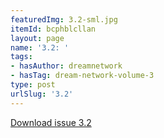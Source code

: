 ```yaml
---
featuredImg: 3.2-sml.jpg
itemId: bcphblcllan
layout: page
name: '3.2: '
tags:
- hasAuthor: dreamnetwork
- hasTag: dream-network-volume-3
type: post
urlSlug: '3.2'
---
```

<a href="../files/pdfs/Volume_3/3.2-'3-4'-The-Dream-Network-Volume-3-4.pdf" download="">Download issue 3.2</a>